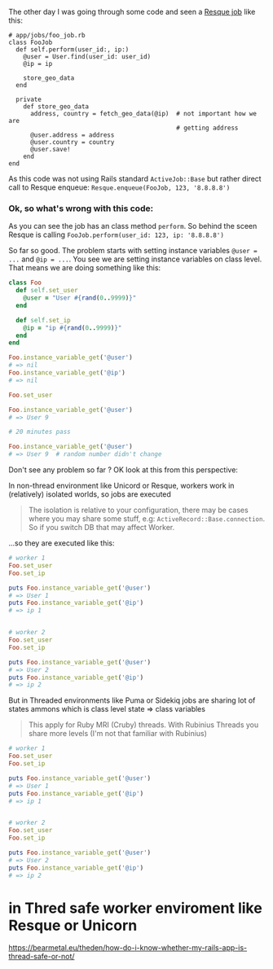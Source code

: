 

The other day I was going through some code and seen a [Resque job](https://github.com/resque/resque)
like this:

```
# app/jobs/foo_job.rb
class FooJob
  def self.perform(user_id:, ip:)
    @user = User.find(user_id: user_id)
    @ip = ip

    store_geo_data
  end

  private
    def store_geo_data
      address, country = fetch_geo_data(@ip)  # not important how we are
                                              # getting address
      @user.address = address
      @user.country = country
      @user.save!
    end
end
```

As this code was not using Rails standard `ActiveJob::Base` but rather
direct call to Resque enqueue: `Resque.enqueue(FooJob, 123, '8.8.8.8')`

### Ok, so what's wrong with this code:

As you can see the job has an class method `perform`. So behind the
sceen Resque is calling `FooJob.perform(user_id: 123, ip: '8.8.8.8')`

So far so good. The problem starts with setting instance variables
`@user = ...` and `@ip = ...`. You
see we are setting instance variables on class level. That means we are
doing something like this:

```ruby
class Foo
  def self.set_user
    @user = "User #{rand(0..9999)}"
  end

  def self.set_ip
    @ip = "ip #{rand(0..9999)}"
  end
end

Foo.instance_variable_get('@user')
# => nil
Foo.instance_variable_get('@ip')
# => nil

Foo.set_user

Foo.instance_variable_get('@user')
# => User 9

# 20 minutes pass

Foo.instance_variable_get('@user')
# => User 9  # random number didn't change
```
Don't see any problem so far ? OK look at this from this perspective:

In non-thread environment like Unicord or Resque, workers work in
(relatively) isolated worlds, so jobs are executed

> The isolation is relative to your configuration, there may be cases where you may share
> some stuff, e.g: `ActiveRecord::Base.connection`. So if you switch DB
> that may affect Worker.

...so they are executed like this:

```ruby
# worker 1
Foo.set_user
Foo.set_ip

puts Foo.instance_variable_get('@user')
# => User 1
puts Foo.instance_variable_get('@ip')
# => ip 1


# worker 2
Foo.set_user
Foo.set_ip

puts Foo.instance_variable_get('@user')
# => User 2
puts Foo.instance_variable_get('@ip')
# => ip 2
```

But in Threaded environments like Puma or Sidekiq jobs are sharing lot
of states ammons which is class level state => class variables

> This apply for Ruby MRI (Cruby) threads.  With  Rubinius Threads you
> share  more levels (I'm not that familiar with Rubinius)

```ruby
# worker 1
Foo.set_user
Foo.set_ip

puts Foo.instance_variable_get('@user')
# => User 1
puts Foo.instance_variable_get('@ip')
# => ip 1


# worker 2
Foo.set_user
Foo.set_ip

puts Foo.instance_variable_get('@user')
# => User 2
puts Foo.instance_variable_get('@ip')
# => ip 2
```



# in Thred safe worker enviroment  like Resque or Unicorn

https://bearmetal.eu/theden/how-do-i-know-whether-my-rails-app-is-thread-safe-or-not/


